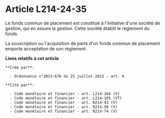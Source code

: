 # Article L214-24-35

Le fonds commun de placement est constitué à l'initiative d'une société de gestion, qui en assure la gestion. Cette société
établit le règlement du fonds. 

La souscription ou l'acquisition de parts d'un fonds commun de placement emporte acceptation de son règlement.

**Liens relatifs à cet article**

	**Créé par**:

	  - Ordonnance n°2013-676 du 25 juillet 2013 - art. 6

	**Cité par**:

	  - Code monétaire et financier - art. L214-164 (V)
	  - Code monétaire et financier - art. L214-165 (VT)
	  - Code monétaire et financier - art. R214-43 (V)
	  - Code monétaire et financier - art. R214-56 (V)
	  - Code monétaire et financier - art. R214-74 (V)
